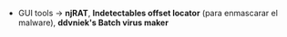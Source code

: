 - GUI tools -> **njRAT**, **Indetectables offset locator** (para enmascarar el malware), **ddvniek's Batch virus maker**